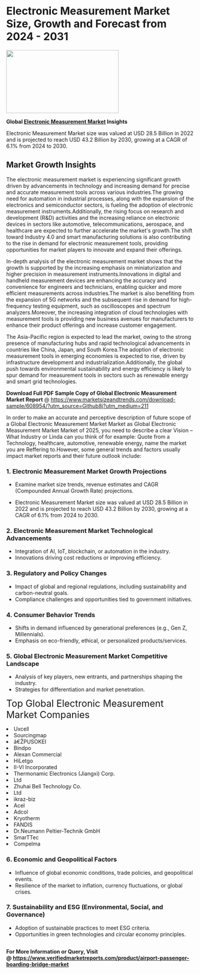<H1>Electronic Measurement Market Size, Growth and Forecast from 2024 - 2031</H1><img class="aligncenter size-medium wp-image-584254" src="https://thirdeyenews.in/wp-content/uploads/2024/09/Global-Market-Research-300x168.jpeg" alt="" width="300" height="168" /><p><strong>Global&nbsp;<a href="https://www.marketsizeandtrends.com/download-sample/608954/?utm_source=Github8j?utm_medium=211">Electronic Measurement Market</a> Insights</strong></p><p>Electronic Measurement Market size was valued at USD 28.5 Billion in 2022 and is projected to reach USD 43.2 Billion by 2030, growing at a CAGR of 6.1% from 2024 to 2030.</p><p><h2>Market Growth Insights</h2> <p>The electronic measurement market is experiencing significant growth driven by advancements in technology and increasing demand for precise and accurate measurement tools across various industries.The growing need for automation in industrial processes, along with the expansion of the electronics and semiconductor sectors, is fueling the adoption of electronic measurement instruments.Additionally, the rising focus on research and development (R&D) activities and the increasing reliance on electronic devices in sectors like automotive, telecommunications, aerospace, and healthcare are expected to further accelerate the market's growth.The shift toward Industry 4.0 and smart manufacturing solutions is also contributing to the rise in demand for electronic measurement tools, providing opportunities for market players to innovate and expand their offerings.</p> <p>In-depth analysis of the electronic measurement market shows that the growth is supported by the increasing emphasis on miniaturization and higher precision in measurement instruments.Innovations in digital and handheld measurement devices are enhancing the accuracy and convenience for engineers and technicians, enabling quicker and more efficient measurements across industries.The market is also benefiting from the expansion of 5G networks and the subsequent rise in demand for high-frequency testing equipment, such as oscilloscopes and spectrum analyzers.Moreover, the increasing integration of cloud technologies with measurement tools is providing new business avenues for manufacturers to enhance their product offerings and increase customer engagement.</p> <p>The Asia-Pacific region is expected to lead the market, owing to the strong presence of manufacturing hubs and rapid technological advancements in countries like China, Japan, and South Korea.The adoption of electronic measurement tools in emerging economies is expected to rise, driven by infrastructure development and industrialization.Additionally, the global push towards environmental sustainability and energy efficiency is likely to spur demand for measurement tools in sectors such as renewable energy and smart grid technologies.</p> <p><span class=""><strong>Download Full PDF Sample Copy of Global Electronic Measurement Market Report</strong> @ <a href="https://www.marketsizeandtrends.com/download-sample/608954/?utm_source=Github8j?utm_medium=211" target="_blank">https://www.marketsizeandtrends.com/download-sample/608954/?utm_source=Github8j?utm_medium=211</a></span></p><p>In order to make an accurate and perceptive description of future scope of a Global&nbsp;Electronic Measurement Market Market as Global&nbsp;Electronic Measurement Market Market of 2025, you need to describe a clear Vision &ndash; What Industry or Linda can you think of for example: Quote from a Technology, healthcare, automotive, renewable energy, name the market you are Reffering to.However, some general trends and factors usually impact market reports and their future outlook include:</p><h3>1.&nbsp;<strong>Electronic Measurement Market Growth Projections</strong></h3><ul><li>Examine market size trends, revenue estimates and CAGR (Compounded Annual Growth Rate) projections.</li><li><p>Electronic Measurement Market size was valued at USD 28.5 Billion in 2022 and is projected to reach USD 43.2 Billion by 2030, growing at a CAGR of 6.1% from 2024 to 2030.</p></li></ul><h3>2.&nbsp;<strong>Electronic Measurement Market Technological Advancements</strong></h3><ul><li>Integration of AI, IoT, blockchain, or automation in the industry.</li><li>Innovations driving cost reductions or improving efficiency.</li></ul><h3>3.&nbsp;<strong>Regulatory and Policy Changes</strong></h3><ul><li>Impact of global and regional regulations, including sustainability and carbon-neutral goals.</li><li>Compliance challenges and opportunities tied to government initiatives.</li></ul><h3>4.&nbsp;<strong>Consumer Behavior Trends</strong></h3><ul><li>Shifts in demand influenced by generational preferences (e.g., Gen Z, Millennials).</li><li>Emphasis on eco-friendly, ethical, or personalized products/services.</li></ul><h3>5.&nbsp;<strong>Global Electronic Measurement Market Competitive Landscape</strong></h3><ul><li>Analysis of key players, new entrants, and partnerships shaping the industry.</li><li>Strategies for differentiation and market penetration.</li></ul><p data-pm-slice="1 1 []"><span style="color: inherit; font-family: inherit; font-size: 25px;">Top Global Electronic Measurement Market Companies</span></p><div class="" data-test-id=""><p><li>Uxcell</li><li> Sourcingmap</li><li> â€ŽPUSOKEI</li><li> Bindpo</li><li> Alexan Commercial</li><li> HiLetgo</li><li> II-VI Incorporated</li><li> Thermonamic Electronics (Jiangxi) Corp.</li><li> Ltd</li><li> Zhuhai Bell Technology Co.</li><li> Ltd</li><li> ikraz-biz</li><li> Acel</li><li> Adcol</li><li> Kryotherm</li><li> FANDIS</li><li> Dr.Neumann Peltier-Technik GmbH</li><li> SmarTTec</li><li> Compelma</li></p></div><h3>6.&nbsp;<strong>Economic and Geopolitical Factors</strong></h3><ul><li>Influence of global economic conditions, trade policies, and geopolitical events.</li><li>Resilience of the market to inflation, currency fluctuations, or global crises.</li></ul><h3>7.&nbsp;<strong>Sustainability and ESG (Environmental, Social, and Governance)</strong></h3><ul><li>Adoption of sustainable practices to meet ESG criteria.</li><li>Opportunities in green technologies and circular economy principles.</li></ul><h2><strong style="font-size: 14px;">For More Information or Query, Visit @&nbsp;</strong><a style="background-color: #ffffff; font-size: 14px;" href="https://www.marketsizeandtrends.com/report/electronic-measurement-market/" target="_blank">https://www.verifiedmarketreports.com/product/airport-passenger-boarding-bridge-market</a></h2>